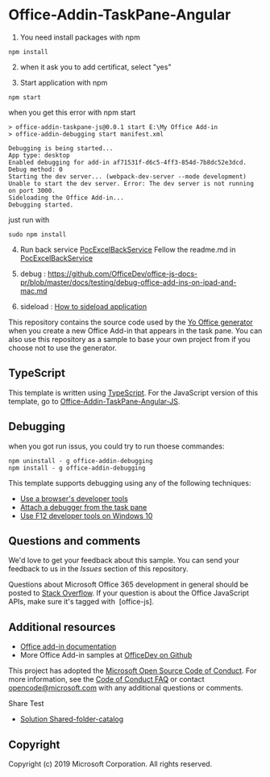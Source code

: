 # Office-Addin-TaskPane-Angular

1. You need install packages with npm 
```
npm install
```

2. when it ask you to add certificat, select "yes" 

3. Start application with npm
```
npm start
```
when you get this error with npm start
```
> office-addin-taskpane-js@0.0.1 start E:\My Office Add-in
> office-addin-debugging start manifest.xml

Debugging is being started...
App type: desktop
Enabled debugging for add-in af71531f-d6c5-4ff3-854d-7b8dc52e3dcd. Debug method: 0
Starting the dev server... (webpack-dev-server --mode development)
Unable to start the dev server. Error: The dev server is not running on port 3000.
Sideloading the Office Add-in...
Debugging started.
```

just run with
```
sudo npm install
```

4. Run back service [PocExcelBackService](https://github.com/Yiao/PocExcelBackService)
Fellow the readme.md in [PocExcelBackService](https://github.com/Yiao/PocExcelBackService/blob/main/README.md)

5. debug : https://github.com/OfficeDev/office-js-docs-pr/blob/master/docs/testing/debug-office-add-ins-on-ipad-and-mac.md

6. sideload : [How to sideload application](https://docs.microsoft.com/fr-fr/office/dev/add-ins/testing/create-a-network-shared-folder-catalog-for-task-pane-and-content-add-ins)

This repository contains the source code used by the [Yo Office generator](https://github.com/OfficeDev/generator-office) when you create a new Office Add-in that appears in the task pane. You can also use this repository as a sample to base your own project from if you choose not to use the generator. 

## TypeScript

This template is written using [TypeScript](http://www.typescriptlang.org/). For the JavaScript version of this template, go to [Office-Addin-TaskPane-Angular-JS](https://github.com/OfficeDev/Office-Addin-TaskPane-Angular-JS).

## Debugging
when you got run issus, you could try to run thoese commandes:
```
npm uninstall - g office-addin-debugging
npm install - g office-addin-debugging
```

This template supports debugging using any of the following techniques:

- [Use a browser's developer tools](https://docs.microsoft.com/office/dev/add-ins/testing/debug-add-ins-in-office-online)
- [Attach a debugger from the task pane](https://docs.microsoft.com/office/dev/add-ins/testing/attach-debugger-from-task-pane)
- [Use F12 developer tools on Windows 10](https://docs.microsoft.com/office/dev/add-ins/testing/debug-add-ins-using-f12-developer-tools-on-windows-10)

## Questions and comments

We'd love to get your feedback about this sample. You can send your feedback to us in the *Issues* section of this repository.

Questions about Microsoft Office 365 development in general should be posted to [Stack Overflow](http://stackoverflow.com/questions/tagged/office-js+API).  If your question is about the Office JavaScript APIs, make sure it's tagged with  [office-js].

## Additional resources

* [Office add-in documentation](https://docs.microsoft.com/office/dev/add-ins/overview/office-add-ins)
* More Office Add-in samples at [OfficeDev on Github](https://github.com/officedev)

This project has adopted the [Microsoft Open Source Code of Conduct](https://opensource.microsoft.com/codeofconduct/). For more information, see the [Code of Conduct FAQ](https://opensource.microsoft.com/codeofconduct/faq/) or contact [opencode@microsoft.com](mailto:opencode@microsoft.com) with any additional questions or comments.

Share Test
* [Solution Shared-folder-catalog](https://docs.microsoft.com/en-US/office/dev/add-ins/testing/create-a-network-shared-folder-catalog-for-task-pane-and-content-add-ins#sideload-your-add-in)

## Copyright

Copyright (c) 2019 Microsoft Corporation. All rights reserved.

